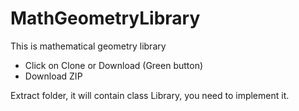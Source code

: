 # MathGeometryLibrary

This is mathematical geometry library


- Click on Clone or Download (Green button)
- Download ZIP

Extract folder, it will contain class Library, you need to implement it.
